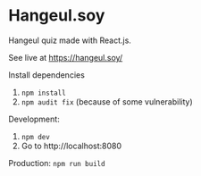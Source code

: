 # Hangeul.soy
Hangeul quiz made with React.js.

See live at https://hangeul.soy/

Install dependencies
1. `npm install`
2. `npm audit fix` (because of some vulnerability)

Development:
1. `npm dev`
2. Go to http://localhost:8080

Production: `npm run build`
